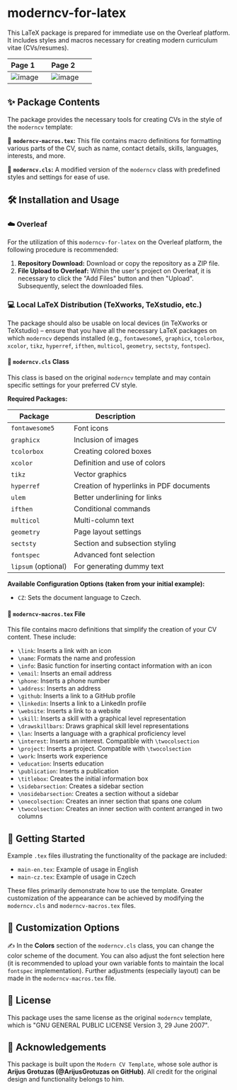 # moderncv-for-latex

This LaTeX package is prepared for immediate use on the Overleaf platform. It includes styles and macros necessary for creating modern curriculum vitae (CVs/resumes).

| Page 1       | Page 2       |
|--------------|--------------|
| ![image](https://github.com/user-attachments/assets/8f73e866-d19d-4f2b-803d-68e20ba64e7d) | ![image](https://github.com/user-attachments/assets/591daa49-4d1c-4951-b22d-8ccb1d8319da) |

## ✨ Package Contents

The package provides the necessary tools for creating CVs in the style of the `moderncv` template:

📌 **`moderncv-macros.tex`:** This file contains macro definitions for formatting various parts of the CV, such as name, contact details, skills, languages, interests, and more.

📄 **`moderncv.cls`:** A modified version of the `moderncv` class with predefined styles and settings for ease of use.

## 🛠️ Installation and Usage

### ☁️ Overleaf

For the utilization of this `moderncv-for-latex` on the Overleaf platform, the following procedure is recommended:

1.  **Repository Download:** Download or copy the repository as a ZIP file.
2.  **File Upload to Overleaf:** Within the user's project on Overleaf, it is necessary to click the "Add Files" button and then "Upload". Subsequently, select the downloaded files.

### 💻 Local LaTeX Distribution (TeXworks, TeXstudio, etc.)

The package should also be usable on local devices (in TeXworks or TeXstudio) – ensure that you have all the necessary LaTeX packages on which `moderncv` depends installed (e.g., `fontawesome5`, `graphicx`, `tcolorbox`, `xcolor`, `tikz`, `hyperref`, `ifthen`, `multicol`, `geometry`, `sectsty`, `fontspec`).

#### 📄 `moderncv.cls` Class

This class is based on the original `moderncv` template and may contain specific settings for your preferred CV style.

**Required Packages:**

| Package      | Description                                   |
|--------------|-----------------------------------------------|
| `fontawesome5` | Font icons                                    |
| `graphicx`   | Inclusion of images                           |
| `tcolorbox`  | Creating colored boxes                        |
| `xcolor`     | Definition and use of colors                  |
| `tikz`       | Vector graphics                               |
| `hyperref`   | Creation of hyperlinks in PDF documents       |
| `ulem`       | Better underlining for links                  |
| `ifthen`     | Conditional commands                          |
| `multicol`   | Multi-column text                             |
| `geometry`   | Page layout settings                          |
| `sectsty`    | Section and subsection styling                |
| `fontspec`   | Advanced font selection                       |
| `lipsum` (optional) | For generating dummy text                 |

**Available Configuration Options (taken from your initial example):**

* `CZ`: Sets the document language to Czech.

#### 📄 `moderncv-macros.tex` File

This file contains macro definitions that simplify the creation of your CV content. These include:

* `\link`: Inserts a link with an icon
* `\name`: Formats the name and profession
* `\info`: Basic function for inserting contact information with an icon
* `\email`: Inserts an email address
* `\phone`: Inserts a phone number
* `\address`: Inserts an address
* `\github`: Inserts a link to a GitHub profile
* `\linkedin`: Inserts a link to a LinkedIn profile
* `\website`: Inserts a link to a website
* `\skill`: Inserts a skill with a graphical level representation
* `\drawskillbars`: Draws graphical skill level representations
* `\lan`: Inserts a language with a graphical proficiency level
* `\interest`: Inserts an interest. Compatible with `\twocolsection`
* `\project`: Inserts a project. Compatible with `\twocolsection`
* `\work`: Inserts work experience
* `\education`: Inserts education
* `\publication`: Inserts a publication
* `\titlebox`: Creates the initial information box
* `\sidebarsection`: Creates a sidebar section
* `\nosidebarsection`: Creates a section without a sidebar
* `\onecolsection`: Creates an inner section that spans one colum
* `\twocolsection`: Creates an inner section with content arranged in two columns

## 📝 Getting Started

Example `.tex` files illustrating the functionality of the package are included:

* `main-en.tex`: Example of usage in English
* `main-cz.tex`: Example of usage in Czech

These files primarily demonstrate how to use the template. Greater customization of the appearance can be achieved by modifying the `moderncv.cls` and `moderncv-macros.tex` files.

## 🎨 Customization Options

✍️ In the **Colors** section of the `moderncv.cls` class, you can change the color scheme of the document. You can also adjust the font selection here (it is recommended to upload your own variable fonts to maintain the local `fontspec` implementation). Further adjustments (especially layout) can be made in the `moderncv-macros.tex` file.

## 📜 License

This package uses the same license as the original `moderncv` template, which is "GNU GENERAL PUBLIC LICENSE Version 3, 29 June 2007".

## 🙏 Acknowledgements

This package is built upon the `Modern CV Template`, whose sole author is **Arijus Grotuzas (@ArijusGrotuzas on GitHub)**. All credit for the original design and functionality belongs to him.
